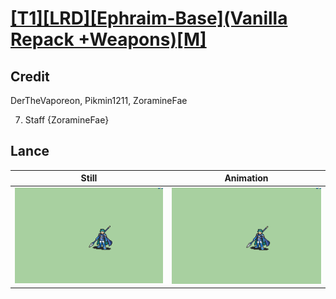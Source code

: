 # [\[T1\]\[LRD\]\[Ephraim-Base\]\(Vanilla Repack +Weapons\)\[M\]](../)

## Credit

DerTheVaporeon, Pikmin1211, ZoramineFae

7. Staff {ZoramineFae}
	
## Lance

| Still | Animation |
| :---: | :-------: |
| ![Lance still](./Lance_000.png) | ![Lance animation](./Lance.gif) |
